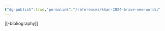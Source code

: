 ```yaml
---
{"dg-publish":true,"permalink":"/references/khan-2024-brave-new-words/","noteIcon":""}
---
```

[[-bibliography]]
